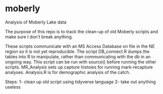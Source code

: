 # moberly

Analysis of Moberly Lake data

The purpose of this repo is to track the clean-up of old Moberly scripts and make sure I don't break anything. 

These scripts communicate with an MS Access Database on file in the NE region so it is not yet reproducible. The script DB_connect.R dumps the tables into R to manipulate, rather than communicating with the db in an ongoing way. This script can be run with source() before running the other scripts. MR_Analysis sets up capture histoies for running mark-recapture analyses. Analysis.R is for demographic analysis of the catch.



Steps: 
1- clean up old script using tidyverse language
2- take out anything useless




